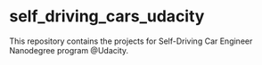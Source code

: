 # self_driving_cars_udacity

This repository contains the projects for Self-Driving Car Engineer Nanodegree program @Udacity.
